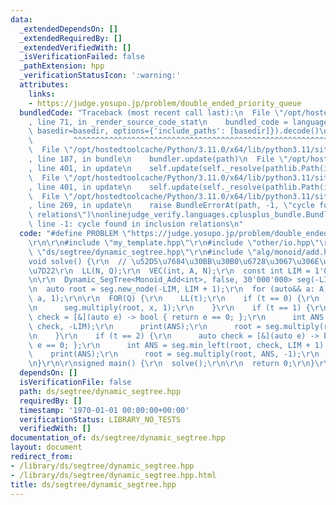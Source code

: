 ```yaml
---
data:
  _extendedDependsOn: []
  _extendedRequiredBy: []
  _extendedVerifiedWith: []
  _isVerificationFailed: false
  _pathExtension: hpp
  _verificationStatusIcon: ':warning:'
  attributes:
    links:
    - https://judge.yosupo.jp/problem/double_ended_priority_queue
  bundledCode: "Traceback (most recent call last):\n  File \"/opt/hostedtoolcache/Python/3.11.0/x64/lib/python3.11/site-packages/onlinejudge_verify/documentation/build.py\"\
    , line 71, in _render_source_code_stat\n    bundled_code = language.bundle(stat.path,\
    \ basedir=basedir, options={'include_paths': [basedir]}).decode()\n          \
    \         ^^^^^^^^^^^^^^^^^^^^^^^^^^^^^^^^^^^^^^^^^^^^^^^^^^^^^^^^^^^^^^^^^^^^^^^^^^^^^^^^^\n\
    \  File \"/opt/hostedtoolcache/Python/3.11.0/x64/lib/python3.11/site-packages/onlinejudge_verify/languages/cplusplus.py\"\
    , line 187, in bundle\n    bundler.update(path)\n  File \"/opt/hostedtoolcache/Python/3.11.0/x64/lib/python3.11/site-packages/onlinejudge_verify/languages/cplusplus_bundle.py\"\
    , line 401, in update\n    self.update(self._resolve(pathlib.Path(included), included_from=path))\n\
    \  File \"/opt/hostedtoolcache/Python/3.11.0/x64/lib/python3.11/site-packages/onlinejudge_verify/languages/cplusplus_bundle.py\"\
    , line 401, in update\n    self.update(self._resolve(pathlib.Path(included), included_from=path))\n\
    \  File \"/opt/hostedtoolcache/Python/3.11.0/x64/lib/python3.11/site-packages/onlinejudge_verify/languages/cplusplus_bundle.py\"\
    , line 269, in update\n    raise BundleErrorAt(path, -1, \"cycle found in inclusion\
    \ relations\")\nonlinejudge_verify.languages.cplusplus_bundle.BundleErrorAt: ds/segtree/dynamic_segtree.hpp:\
    \ line -1: cycle found in inclusion relations\n"
  code: "#define PROBLEM \"https://judge.yosupo.jp/problem/double_ended_priority_queue\"\
    \r\n\r\n#include \"my_template.hpp\"\r\n#include \"other/io.hpp\"\r\n#include\
    \ \"ds/segtree/dynamic_segtree.hpp\"\r\n#include \"alg/monoid/add.hpp\"\r\n\r\n\
    void solve() {\r\n  // \u52D5\u7684\u30BB\u30B0\u6728\u3067\u306E\u4E8C\u5206\u63A2\
    \u7D22\r\n  LL(N, Q);\r\n  VEC(int, A, N);\r\n  const int LIM = 1'000'000'000;\r\
    \n\r\n  Dynamic_SegTree<Monoid_Add<int>, false, 30'000'000> seg(-LIM, LIM + 1);\r\
    \n  auto root = seg.new_node(-LIM, LIM + 1);\r\n  for (auto&& a: A) root = seg.multiply(root,\
    \ a, 1);\r\n\r\n  FOR(Q) {\r\n    LL(t);\r\n    if (t == 0) {\r\n      LL(x);\r\
    \n      seg.multiply(root, x, 1);\r\n    }\r\n    if (t == 1) {\r\n      auto\
    \ check = [&](auto e) -> bool { return e == 0; };\r\n      int ANS = seg.max_right(root,\
    \ check, -LIM);\r\n      print(ANS);\r\n      root = seg.multiply(root, ANS, -1);\r\
    \n    }\r\n    if (t == 2) {\r\n      auto check = [&](auto e) -> bool { return\
    \ e == 0; };\r\n      int ANS = seg.min_left(root, check, LIM + 1) - 1;\r\n  \
    \    print(ANS);\r\n      root = seg.multiply(root, ANS, -1);\r\n    }\r\n  }\r\
    \n}\r\n\r\nsigned main() {\r\n  solve();\r\n\r\n  return 0;\r\n}\r\n"
  dependsOn: []
  isVerificationFile: false
  path: ds/segtree/dynamic_segtree.hpp
  requiredBy: []
  timestamp: '1970-01-01 00:00:00+00:00'
  verificationStatus: LIBRARY_NO_TESTS
  verifiedWith: []
documentation_of: ds/segtree/dynamic_segtree.hpp
layout: document
redirect_from:
- /library/ds/segtree/dynamic_segtree.hpp
- /library/ds/segtree/dynamic_segtree.hpp.html
title: ds/segtree/dynamic_segtree.hpp
---
```

